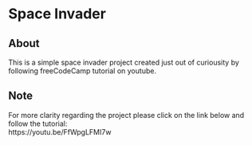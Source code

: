 <h1>Space Invader</h1>
<h2>About</h2>
<p>This is a simple space invader project created just out of curiousity by following freeCodeCamp tutorial on youtube.</p>
<h2>Note</h2>
<p>For more clarity regarding the project please click on the link below and follow the tutorial:<br>https://youtu.be/FfWpgLFMI7w</p>

